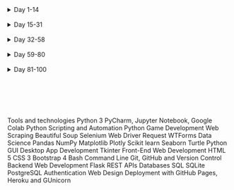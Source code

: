 <details>

<summary>Day 1-14</summary>

### 👨🏻‍🎓 Beginner

#### 🛣️ Day 1: Working with Variables in Python to Manage Data

#### 🛣️ Day 2: Understanding Data Types and How to Manipulate Strings

#### 🛣️ Day 3: Control Flow and Logical Operators

#### 🛣️ Day 4: Randomisation and Python Lists

#### 🛣️ Day 5: Python Loops

#### 🛣️ Day 6: Python Functions & Karel

#### 🛣️ Day 7: Hangman

#### 🛣️ Day 8: Function Parameters & Caesar Cipher

#### 🛣️ Day 9: Dictionaries, Nesting and the Secret Auction

#### 🛣️ Day 10: Function Return Values and the Calculator Project

#### 🏁 Day 11: Blackjack Capstone Project

#### 🛣️ Day 12: Scope and Namespacing in Python

#### 🛣️ Day 13: Debugging: How to Find and Fix Errors in your Code

#### 🛣️ Day 14: Higher Lower Game Project

</details>

<br>

<details>

<summary>Day 15-31</summary>

### 🏋🏻‍♂️ Intermediate

#### 🛣️ Day 15: Local Development Environment Setup & the Coffee Machine Project

#### 🛣️ Day 16: Object Oriented Programming (OOP)

#### 🛣️ Day 17: The Quiz Project & the Benefits of OOP

#### 🛣️ Day 18: Turtle Graphics and GUIs

#### 🛣️ Day 19: Instances, State and Higher Order Functions

#### 🛣️ Day 20: Build the Snake Game Part 1: Animation & Coordinates

#### 🛣️ Day 21: Build the Snake Game Part 2: Inheritance & List Slicing

#### 🛣️ Day 22: Build Pong: The Famous Arcade Game

#### 🏁 Day 23: The Turtle Crossing Capstone Project

#### 🛣️ Day 24: Files, Directories and Paths

#### 🛣️ Day 25: Working with CSV Data and the Pandas Library

#### 🛣️ Day 26: List Comprehension & the NATO Pilot's Alphabet

#### 🛣️ Day 27: Tkinter, \*args, \*\*kwargs and Creating GUI Programs

#### 🛣️ Day 28: Tkinter, Dynamic Typing and the Pomodoro GUI Application

#### 🛣️ Day 29: Building a Password Manager GUI App with Tkinter

#### 🛣️ Day 30: Errors, Exceptions and JSON Data: Improving the Password Manager

#### 🏁 Day 31: Capstone Project - Flash Card App

</details>

<br>

<details>

<summary>Day 32-58</summary>

### 💪 Intermediate+

#### 🛣️ Day 32: Send Email (smtplib) & Manage Dates (datetime): The Automated #### Birthday Wisher

#### 🛣️ Day 33: API Endpoints and API Parameters - ISS Overhead Notifier

#### 🛣️ Day 34: API Practice - Creating a GUI Quiz App

#### 🛣️ Day 35: Keys, Authentication & Environment Variables: Send SMS

#### 🛣️ Day 36: Stock Trading News Alert Project

🛣️ Dau 37: Habit Tracking Pixel Project

#### 🛣️ Day 38: Build a Workout Tracking App that Talks to Google Sheets!

#### 🏳️ Day 39: Capstone Part 1: Flight Deal Finder

#### 🏳️ Day 40: Capstone Part 2: Flight Club!

#### 🛣️ Day 41: Introduction to HTML

#### 🛣️ Day 42: Intermediate HTML

#### 🛣️ Day 43: Introduction to CSS

#### 🛣️ Day 44: Intermediate CSS

#### 🛣️ Day 45: Web Scraping with Beautiful Soup

#### 🛣️ Day 46: Create a Spotify Playlist using the Musical Time Machine

#### 🛣️ Day 47: Create an Automated Amazon Price Tracker

#### 🛣️ Day 48: Selenium Webdriver and Game Playing Bot

#### 🛣️ Day 49: Automating Job Applications on LinkedIn

#### 🛣️ Day 50: Automated Tinder Swiper

#### 🛣️ Day 51: Internet Speed Twitter Complaint Bot

#### 🛣️ Day 52: Instagram Follower Bot

#### 🛣️ Day 53: Automated Data Entry Job

#### 🛣️ Day 54: Introduction to Web Development with Flask

#### 🛣️ Day 55: HTML & URL Parsing in Flask and the Higher Lower Game

#### 🛣️ Day 56: Rendering HTML/Static Files and Name Card Project

#### 🛣️ Day 57: Templating with Jinja and Blog Project

#### 🛣️ Day 58: Bootstrap

</details>

<br>

<details>

<summary>Day 59-80</summary>

### 🚀 Advanced

#### 🛣️ Day 59: Upgraded Blog with Bootstrap

#### 🛣️ Day 60: HTML Forms with Flask

#### 🛣️ Day 61: Building Advanced Forms with WTForms

#### 🛣️ Day 62: Flask, WTForms, Bootstrap and CSV - Coffee & Wifi Project

#### 🛣️ Day 63: Databases and with SQLite and SQLAlchemy

#### 🛣️ Day 64: My Top 10 Movies Website

#### 🛣️ Day 65: Web Design School - How to Create a Website that People will Love

#### 🛣️ Day 66: Building Your Own API with RESTful Routing

#### 🏳️ Day 67: Blog Capstone Project Part 3 - RESTful Routing

#### 🛣️ Day 68: Authentication with Flask

#### 🏳️ Day 69: Blog Capstone Project Part 4 - Adding Users

#### 🛣️ Day 70: Deploying Your Web Application with Heroku

#### 🛣️ Day 71: Data Exploration with Pandas: College Major

#### 🛣️ Day 72: Data Visualisation with Matplotlib: Programming Languages

#### 🛣️ Day 73: Aggregate & Merge Data with Pandas: Analyse the LEGO Dataset

#### 🛣️ Day 74: Google Trends Data: Resampling and Visualising Time Series

#### 🛣️ Day 75: Beautiful Plotly Charts & Analysing the Android App Store

#### 🛣️ Day 76: Computation with NumPy and N-Dimensional Arrays

#### 🛣️ Day 77: Linear Regression and Data Visualisation with Seaborn

#### 🛣️ Day 78: Analysing the Nobel Prize with Plotly, Matplotlib & Seaborn

#### 🛣️ Day 79: The Tragic Discovery of Handwashing: t-Tests & Distributions

#### 🏳️ Day 80: Capstone Project - Predict House Prices

</details>

<br>

<details>

<summary>Day 81-100</summary>

### 👨‍💻 Professional

#### 🛣️ Day 81: Portfolio Project - Text to Morse Code Converter

#### 🛣️ Day 82: Portfolio Project - A website to show off your skills and the things I built

#### 🛣️ Day 83: Portfolio Project - Built a text-based version of the Tic Tac Toe game

#### 🛣️ Day 84: Portfolio Project - A program where you can upload images and add a watermark

#### 🛣️ Day 85: Portfolio Project - A Tkinter GUI desktop application that tests your typing speed

#### 🛣️ Day 86: Portfolio Project - Using Python Turtle, build a clone of the 80s hit game Breakout

#### 🛣️ Day 87: Portfolio Project - Built a website that lists cafes with wifi and power for remote working

#### 🛣️ Day 88: Portfolio Project - Built a todo list website with Flask

#### 🛣️ Day 89: Portfolio Project - Disappearing Text Writing App

#### 🛣️ Day 90: Portfolio Project - Convert PDF to Audiobook

#### 🛣️ Day 91: Portfolio Project - Image Colour Palette Generator

#### 🛣️ Day 92: Portfolio Project - Built a custom web scraper to collect data

#### 🛣️ Day 93: Portfolio Project - Automate the Google Dinosaur Game

#### 🛣️ Day 94: Portfolio Project - Space Invaders

#### 🛣️ Day 95: Portfolio Project - Built a custom website using an API

#### 🛣️ Day 96: Portfolio Project - An eCommerce website with payment processing

#### 🛣️ Day 97: Portfolio Project - Sent a WhatsApp Message with Python

#### 🛣️ Day 98: Portfolio Project - Analysed and Visualise the Space Race

#### 🛣️ Day 99: Portfolio Project - Analyzing Deaths involving Police in the United States

#### 🛣️ Day 100: Portfolio Project - Predicting Earnings using Multivariable Regression

</details>

<br>
<br>
<br>
<br>
<br>

Tools and technologies
Python 3
PyCharm, Jupyter Notebook, Google Colab
Python Scripting and Automation
Python Game Development
Web Scraping
Beautiful Soup
Selenium Web Driver
Request
WTForms
Data Science
Pandas
NumPy
Matplotlib
Plotly
Scikit learn
Seaborn
Turtle
Python GUI Desktop App Development
Tkinter
Front-End Web Development
HTML 5
CSS 3
Bootstrap 4
Bash Command Line
Git, GitHub and Version Control
Backend Web Development
Flask
REST
APIs
Databases
SQL
SQLite
PostgreSQL
Authentication
Web Design
Deployment with GitHub Pages, Heroku and GUnicorn

